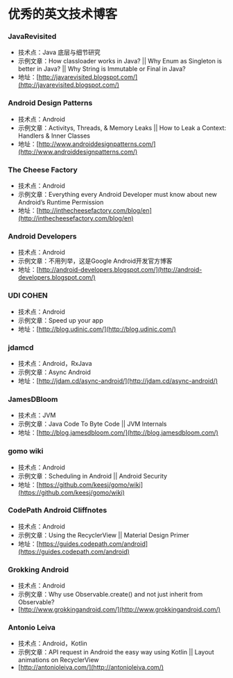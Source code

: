 # 优秀的英文技术博客

### JavaRevisited

- 技术点：Java 底层与细节研究
- 示例文章：How classloader works in Java? || Why Enum as Singleton is better in Java? || Why String is Immutable or Final in Java?
- 地址：[http://javarevisited.blogspot.com/](http://javarevisited.blogspot.com/)

### Android Design Patterns

- 技术点：Android
- 示例文章：Activitys, Threads, & Memory Leaks || How to Leak a Context: Handlers & Inner Classes
- 地址：[http://www.androiddesignpatterns.com/](http://www.androiddesignpatterns.com/)

### The Cheese Factory

- 技术点：Android
- 示例文章：Everything every Android Developer must know about new Android’s Runtime Permission
- 地址：[http://inthecheesefactory.com/blog/en](http://inthecheesefactory.com/blog/en)

### Android Developers

- 技术点：Android
- 示例文章：不用列举，这是Google Android开发官方博客
- 地址：[http://android-developers.blogspot.com/](http://android-developers.blogspot.com/)

### UDI COHEN

- 技术点：Android
- 示例文章：Speed up your app
- 地址：[http://blog.udinic.com/](http://blog.udinic.com/)

### jdamcd

- 技术点：Android，RxJava
- 示例文章：Async Android
- 地址：[http://jdam.cd/async-android/](http://jdam.cd/async-android/)

### JamesDBloom

- 技术点：JVM
- 示例文章：Java Code To Byte Code || JVM Internals
- 地址：[http://blog.jamesdbloom.com/](http://blog.jamesdbloom.com/)

### gomo wiki

- 技术点：Android
- 示例文章：Scheduling in Android || Android Security
- 地址：[https://github.com/keesj/gomo/wiki](https://github.com/keesj/gomo/wiki)

### CodePath Android Cliffnotes

- 技术点：Android
- 示例文章：Using the RecyclerView || Material Design Primer
- 地址：[https://guides.codepath.com/android](https://guides.codepath.com/android)

### Grokking Android

- 技术点：Android
- 示例文章：Why use Observable.create() and not just inherit from Observable?
- [http://www.grokkingandroid.com/](http://www.grokkingandroid.com/)

### Antonio Leiva

- 技术点：Android，Kotlin
- 示例文章：API request in Android the easy way using Kotlin || Layout animations on RecyclerView
- [http://antonioleiva.com/](http://antonioleiva.com/)

















